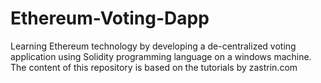 # Ethereum-Voting-Dapp
Learning Ethereum technology by developing a de-centralized voting application using Solidity programming language on a windows machine. The content of this repository is based on the tutorials by zastrin.com
